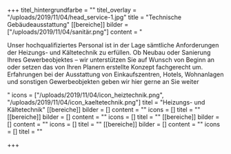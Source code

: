 +++
titel_hintergrundfarbe = ""
titel_overlay = "/uploads/2019/11/04/head_service-1.jpg"
title = "Technische Gebäudeausstattung"
[[bereiche]]
bilder = ["/uploads/2019/11/04/sanitär.png"]
content = "<p>Unser hochqualifiziertes Personal ist in der Lage sämtliche Anforderungen der Heizungs- und Kältetechnik zu erfüllen. Ob Neubau oder Sanierung Ihres Gewerbeobjektes – wir unterstützen Sie auf Wunsch von Beginn an oder setzen das von Ihren Planern erstellte Konzept fachgerecht um. Erfahrungen bei der Ausstattung von Einkaufszentren, Hotels, Wohnanlagen und sonstigen Gewerbeobjekten geben wir hier gerne an Sie weiter</p>"
icons = ["/uploads/2019/11/04/icon_heiztechnik.png", "/uploads/2019/11/04/icon_kaeltetechnik.png"]
titel = "Heizungs- und Kältetechnik"
[[bereiche]]
bilder = []
content = ""
icons = []
titel = ""
[[bereiche]]
bilder = []
content = ""
icons = []
titel = ""
[[bereiche]]
bilder = []
content = ""
icons = []
titel = ""
[[bereiche]]
bilder = []
content = ""
icons = []
titel = ""

+++
